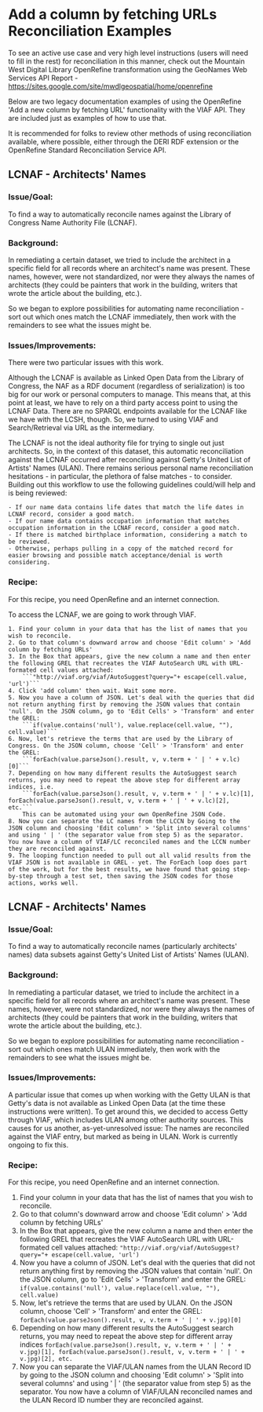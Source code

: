 # Add a column by fetching URLs Reconciliation Examples

To see an active use case and very high level instructions (users will need to fill in the rest) for reconciliation in this manner, check out the Mountain West Digital Library OpenRefine transformation using the GeoNames Web Services API Report - https://sites.google.com/site/mwdlgeospatial/home/openrefine

Below are two legacy documentation examples of using the OpenRefine 'Add a new column by fetching URL' functionality with the VIAF API. They are included just as examples of how to use that.

It is recommended for folks to review other methods of using reconciliation available, where possible, either through the DERI RDF extension or the OpenRefine Standard Reconciliation Service API.

## LCNAF - Architects' Names

### Issue/Goal:

To find a way to automatically reconcile names against the Library of Congress Name Authority File (LCNAF).

### Background:

In remediating a certain dataset, we tried to include the architect in a specific field for all records where an architect's name was present. These names, however, were not standardized, nor were they always the names of architects (they could be painters that work in the building, writers that wrote the article about the building, etc.).

So we began to explore possibilities for automating name reconciliation - sort out which ones match the LCNAF immediately, then work with the remainders to see what the issues might be.

### Issues/Improvements:

There were two particular issues with this work.

Although the LCNAF is available as Linked Open Data from the Library of Congress, the NAF as a RDF document (regardless of serialization) is too big for our work or personal computers to manage. This means that, at this point at least, we have to rely on a third party access point to using the LCNAF Data. There are no SPARQL endpoints available for the LCNAF like we have with the LCSH, though. So, we turned to using VIAF and Search/Retrieval via URL as the intermediary.

The LCNAF is not the ideal authority file for trying to single out just architects. So, in the context of this dataset, this automatic reconciliation against the LCNAF occurred after reconciling against Getty's United List of Artists' Names (ULAN). There remains serious personal name reconciliation hesitations - in particular, the plethora of false matches - to consider. Building out this workflow to use the following guidelines could/will help and is being reviewed:

	- If our name data contains life dates that match the life dates in LCNAF record, consider a good match.
	- If our name data contains occupation information that matches occupation information in the LCNAF record, consider a good match.
	- If there is matched birthplace information, considering a match to be reviewed.
	- Otherwise, perhaps pulling in a copy of the matched record for easier browsing and possible match acceptance/denial is worth considering.

### Recipe:
	
For this recipe, you need OpenRefine and an internet connection.


To access the LCNAF, we are going to work through VIAF. 

	1. Find your column in your data that has the list of names that you wish to reconcile.
	2. Go to that column's downward arrow and choose 'Edit column' > 'Add column by fetching URLs'
	3. In the Box that appears, give the new column a name and then enter the following GREL that recreates the VIAF AutoSearch URL with URL-formated cell values attached:
		```"http://viaf.org/viaf/AutoSuggest?query="+ escape(cell.value, 'url')```
	4. Click 'add column' then wait. Wait some more. 
	5. Now you have a column of JSON. Let's deal with the queries that did not return anything first by removing the JSON values that contain 'null'. On the JSON column, go to 'Edit Cells' > 'Transform' and enter the GREL:
		```if(value.contains('null'), value.replace(cell.value, ""), cell.value)```
	6. Now, let's retrieve the terms that are used by the Library of Congress. On the JSON column, choose 'Cell' > 'Transform' and enter the GREL:
		```forEach(value.parseJson().result, v, v.term + ' | ' + v.lc)[0]```
	7. Depending on how many different results the AutoSuggest search returns, you may need to repeat the above step for different array indices, i.e. 
		```forEach(value.parseJson().result, v, v.term + ' | ' + v.lc)[1], forEach(value.parseJson().result, v, v.term + ' | ' + v.lc)[2], etc.```
		This can be automated using your own OpenRefine JSON Code.
	8. Now you can separate the LC names from the LCCN by Going to the JSON column and choosing 'Edit column' > 'Split into several columns' and using ' | ' (the separator value from step 5) as the separator. You now have a column of VIAF/LC reconciled names and the LCCN number they are reconciled against.
	9. The looping function needed to pull out all valid results from the VIAF JSON is not available in GREL - yet. The ForEach loop does part of the work, but for the best results, we have found that going step-by-step through a test set, then saving the JSON codes for those actions, works well. 


## LCNAF - Architects' Names

### Issue/Goal:

To find a way to automatically reconcile names (particularly architects' names) data subsets against Getty's United List of Artists' Names (ULAN).

### Background:

In remediating a particular dataset, we tried to include the architect in a specific field for all records where an architect's name was present. These names, however, were not standardized, nor were they always the names of architects (they could be painters that work in the building, writers that wrote the article about the building, etc.).

So we began to explore possibilities for automating name reconciliation - sort out which ones match ULAN immediately, then work with the remainders to see what the issues might be.

### Issues/Improvements:

A particular issue that comes up when working with the Getty ULAN is that Getty's data is not available as Linked Open Data (at the time these instructions were written). To get around this, we decided to access Getty through VIAF, which includes ULAN among other authority sources. This causes for us another, as-yet-unresolved issue: The names are reconciled against the VIAF entry, but marked as being in ULAN. Work is currently ongoing to fix this. 

### Recipe:
	
For this recipe, you need OpenRefine and an internet connection.


1. Find your column in your data that has the list of names that you wish to reconcile. 
2. Go to that column's downward arrow and choose 'Edit column' > 'Add column by fetching URLs'
3. In the Box that appears, give the new column a name and then enter the following GREL that recreates the VIAF AutoSearch URL with URL-formated cell values attached:
	```"http://viaf.org/viaf/AutoSuggest?query="+ escape(cell.value, 'url')```
4. Now you have a column of JSON. Let's deal with the queries that did not return anything first by removing the JSON values that contain 'null'. On the JSON column, go to 'Edit Cells' > 'Transform' and enter the GREL:
	```if(value.contains('null'), value.replace(cell.value, ""), cell.value)```
5. Now, let's retrieve the terms that are used by ULAN. On the JSON column, choose 'Cell' > 'Transform' and enter the GREL:
	```forEach(value.parseJson().result, v, v.term + ' | ' + v.jpg)[0]```
6. Depending on how many different results the AutoSuggest search returns, you may need to repeat the above step for different array indices 
	```forEach(value.parseJson().result, v, v.term + ' | ' + v.jpg)[1], forEach(value.parseJson().result, v, v.term + ' | ' + v.jpg)[2], etc.```
7. Now you can separate the VIAF/ULAN names from the ULAN Record ID by going to the JSON column and choosing 'Edit column' > 'Split into several columns' and using ' | ' (the separator value from step 5) as the separator. You now have a column of VIAF/ULAN reconciled names and the ULAN Record ID number they are reconciled against.
 
